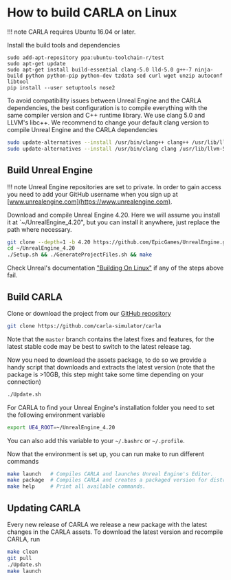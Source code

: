 <h1>How to build CARLA on Linux</h1>

!!! note
    CARLA requires Ubuntu 16.04 or later.

Install the build tools and dependencies

```
sudo add-apt-repository ppa:ubuntu-toolchain-r/test
sudo apt-get update
sudo apt-get install build-essential clang-5.0 lld-5.0 g++-7 ninja-build python python-pip python-dev tzdata sed curl wget unzip autoconf libtool
pip install --user setuptools nose2
```

To avoid compatibility issues between Unreal Engine and the CARLA dependencies,
the best configuration is to compile everything with the same compiler version
and C++ runtime library. We use clang 5.0 and LLVM's libc++. We recommend to
change your default clang version to compile Unreal Engine and the CARLA
dependencies

```sh
sudo update-alternatives --install /usr/bin/clang++ clang++ /usr/lib/llvm-5.0/bin/clang++ 101
sudo update-alternatives --install /usr/bin/clang clang /usr/lib/llvm-5.0/bin/clang 101
```

Build Unreal Engine
-------------------

!!! note
    Unreal Engine repositories are set to private. In order to gain access you
    need to add your GitHub username when you sign up at
    [www.unrealengine.com](https://www.unrealengine.com).

Download and compile Unreal Engine 4.20. Here we will assume you install it at
`~/UnrealEngine_4.20", but you can install it anywhere, just replace the path
where necessary.

```sh
git clone --depth=1 -b 4.20 https://github.com/EpicGames/UnrealEngine.git ~/UnrealEngine_4.20
cd ~/UnrealEngine_4.20
./Setup.sh && ./GenerateProjectFiles.sh && make
```

Check Unreal's documentation
["Building On Linux"](https://wiki.unrealengine.com/Building_On_Linux) if any of
the steps above fail.

Build CARLA
-----------

Clone or download the project from our
[GitHub repository](https://github.com/carla-simulator/carla)

```sh
git clone https://github.com/carla-simulator/carla
```

Note that the `master` branch contains the latest fixes and features, for the
latest stable code may be best to switch to the latest release tag.

Now you need to download the assets package, to do so we provide a handy script
that downloads and extracts the latest version (note that the package is >10GB,
this step might take some time depending on your connection)

```sh
./Update.sh
```

For CARLA to find your Unreal Engine's installation folder you need to set the
following environment variable

```sh
export UE4_ROOT=~/UnrealEngine_4.20
```

You can also add this variable to your `~/.bashrc` or `~/.profile`.

Now that the environment is set up, you can run make to run different commands

```sh
make launch   # Compiles CARLA and launches Unreal Engine's Editor.
make package  # Compiles CARLA and creates a packaged version for distribution.
make help     # Print all available commands.
```

Updating CARLA
--------------

Every new release of CARLA we release a new package with the latest changes in
the CARLA assets. To download the latest version and recompile CARLA, run

```sh
make clean
git pull
./Update.sh
make launch
```
